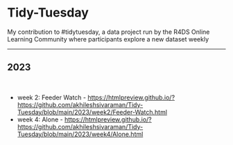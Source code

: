 # Tidy-Tuesday
My contribution to #tidytuesday, a data project run by the R4DS Online Learning Community where participants explore a new dataset weekly
<hr>

## 2023
<br>

* week 2: Feeder Watch - https://htmlpreview.github.io/?https://github.com/akhileshsivaraman/Tidy-Tuesday/blob/main/2023/week2/Feeder-Watch.html
* week 4: Alone - https://htmlpreview.github.io/?https://github.com/akhileshsivaraman/Tidy-Tuesday/blob/main/2023/week4/Alone.html
